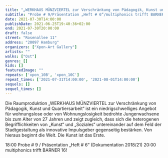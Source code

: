 ```yaml
---
title: "„WERKHAUS MÜNZVIERTEL zur Verschränkung von Pädagogik, Kunst und Quartiersarbeit“"
subtitle: "Probe # 9/Präsentation „Heft # 6“/multiphonics trifft BARNER 16!"
date: 2021-07-30T14:00:00
publishDate: 2021-06-25T19:40:36+02:00
end: 2021-07-30T20:00:00
draft: false
street: "Rosenallee 11"
address: "20097 Hamburg"
organizers: ["Xpon-Art Gallery"]
artists: ""
walks: ["Ost"]
genres: []
kids: []
featuredImage: ""
repeats: ['xpon_10B', 'xpon_10C']
repeat_times: ['2021-07-31T14:00:00', '2021-08-01T14:00:00']
sequels: []
sequel_times: []
---
```


Die Raumproduktion „WERKHAUS MÜNZVIERTEL zur Verschränkung von Pädagogik, Kunst und Quartiersarbeit“ ist ein niedrigschwelliges Angebot für wohnungslose oder von Wohnungslosigkeit bedrohte Jungerwachsene bis zum Alter von 27 Jahren und zeigt zugleich, dass sich die heterogenen Begrifflichkeiten von „Kunst“ und „Soziales“ untereinander auf dem Feld der Stadtgestaltung als innovative Impulsgeber gegenseitig bestärken. Von hieraus beginnt die Welt. Die Kunst ist das Erste.



18:00 Probe # 9 / Präsentation „Heft # 6“ (Dokumentation 2018/21) 20:00 multiphonics trifft  BARNER 16!



